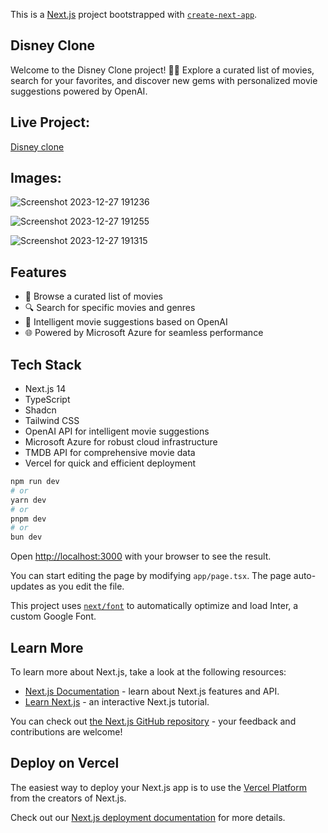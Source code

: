 This is a [Next.js](https://nextjs.org/) project bootstrapped with [`create-next-app`](https://github.com/vercel/next.js/tree/canary/packages/create-next-app).

## Disney Clone

Welcome to the Disney Clone project! 🚀✨ Explore a curated list of movies, search for your favorites, and discover new gems with personalized movie suggestions powered by OpenAI.

## Live Project:

[Disney clone](https://disney-clone-new.vercel.app/)

## Images:

![Screenshot 2023-12-27 191236](https://github.com/Damon248/disney-clone-new/assets/91674984/633d65a6-39c4-40b0-80aa-b85260f3543c)

![Screenshot 2023-12-27 191255](https://github.com/Damon248/disney-clone-new/assets/91674984/fa183586-e638-4e2b-b644-8da3b1b8c55f)

![Screenshot 2023-12-27 191315](https://github.com/Damon248/disney-clone-new/assets/91674984/186a1040-db33-47a6-9236-cc2de094b715)

## Features

- 🎥 Browse a curated list of movies
- 🔍 Search for specific movies and genres
- 🤖 Intelligent movie suggestions based on OpenAI
- 🌐 Powered by Microsoft Azure for seamless performance

## Tech Stack

- Next.js 14
- TypeScript
- Shadcn
- Tailwind CSS
- OpenAI API for intelligent movie suggestions
- Microsoft Azure for robust cloud infrastructure
- TMDB API for comprehensive movie data
- Vercel for quick and efficient deployment

```bash
npm run dev
# or
yarn dev
# or
pnpm dev
# or
bun dev
```

Open [http://localhost:3000](http://localhost:3000) with your browser to see the result.

You can start editing the page by modifying `app/page.tsx`. The page auto-updates as you edit the file.

This project uses [`next/font`](https://nextjs.org/docs/basic-features/font-optimization) to automatically optimize and load Inter, a custom Google Font.

## Learn More

To learn more about Next.js, take a look at the following resources:

- [Next.js Documentation](https://nextjs.org/docs) - learn about Next.js features and API.
- [Learn Next.js](https://nextjs.org/learn) - an interactive Next.js tutorial.

You can check out [the Next.js GitHub repository](https://github.com/vercel/next.js/) - your feedback and contributions are welcome!

## Deploy on Vercel

The easiest way to deploy your Next.js app is to use the [Vercel Platform](https://vercel.com/new?utm_medium=default-template&filter=next.js&utm_source=create-next-app&utm_campaign=create-next-app-readme) from the creators of Next.js.

Check out our [Next.js deployment documentation](https://nextjs.org/docs/deployment) for more details.
